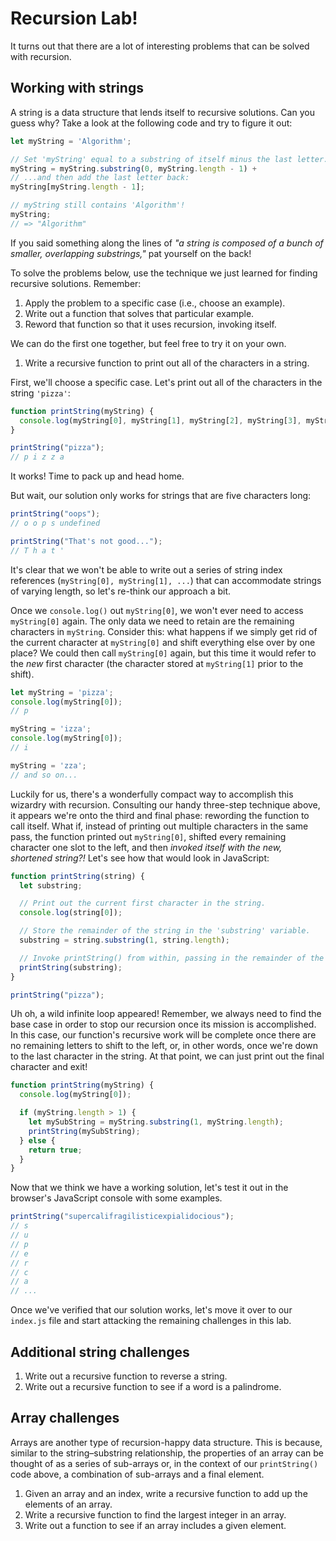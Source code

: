 # Recursion Lab!

It turns out that there are a lot of interesting problems that can be solved with recursion.

## Working with strings
A string is a data structure that lends itself to recursive solutions. Can you guess why? Take a look at the following code and try to figure it out:

```js
let myString = 'Algorithm';

// Set 'myString' equal to a substring of itself minus the last letter...
myString = myString.substring(0, myString.length - 1) +
// ...and then add the last letter back:
myString[myString.length - 1];

// myString still contains 'Algorithm'!
myString;
// => "Algorithm"
```

If you said something along the lines of *"a string is composed of a bunch of smaller, overlapping substrings,"* pat yourself on the back!

To solve the problems below, use the technique we just learned for finding recursive solutions. Remember:
  1. Apply the problem to a specific case (i.e., choose an example).
  2. Write out a function that solves that particular example.
  3. Reword that function so that it uses recursion, invoking itself.

We can do the first one together, but feel free to try it on your own.

1. Write a recursive function to print out all of the characters in a string.

First, we'll choose a specific case. Let's print out all of the characters in the string `'pizza'`:

```js
function printString(myString) {
  console.log(myString[0], myString[1], myString[2], myString[3], myString[4]);
}

printString("pizza");
// p i z z a
```

It works! Time to pack up and head home.

But wait, our solution only works for strings that are five characters long:

```js
printString("oops");
// o o p s undefined

printString("That's not good...");
// T h a t '
```

It's clear that we won't be able to write out a series of string index references (`myString[0], myString[1], ...`) that can accommodate strings of varying length, so let's re-think our approach a bit.

Once we `console.log()` out `myString[0]`, we won't ever need to access `myString[0]` again. The only data we need to retain are the remaining characters in `myString`. Consider this: what happens if we simply get rid of the current character at `myString[0]` and shift everything else over by one place? We could then call `myString[0]` again, but this time it would refer to the *new* first character (the character stored at `myString[1]` prior to the shift).

```js
let myString = 'pizza';
console.log(myString[0]);
// p

myString = 'izza';
console.log(myString[0]);
// i

myString = 'zza';
// and so on...
```

Luckily for us, there's a wonderfully compact way to accomplish this wizardry with recursion. Consulting our handy three-step technique above, it appears we're onto the third and final phase: rewording the function to call itself. What if, instead of printing out multiple characters in the same pass, the function printed out `myString[0]`, shifted every remaining character one slot to the left, and then *invoked itself with the new, shortened string?!* Let's see how that would look in JavaScript:

```js
function printString(string) {
  let substring;

  // Print out the current first character in the string.
  console.log(string[0]);

  // Store the remainder of the string in the 'substring' variable.
  substring = string.substring(1, string.length);

  // Invoke printString() from within, passing in the remainder of the previous string.
  printString(substring);
}

printString("pizza");
```

Uh oh, a wild infinite loop appeared! Remember, we always need to find the base case in order to stop our recursion once its mission is accomplished. In this case, our function's recursive work will be complete once there are no remaining letters to shift to the left, or, in other words, once we're down to the last character in the string. At that point, we can just print out the final character and exit!

```js
function printString(myString) {
  console.log(myString[0]);

  if (myString.length > 1) {
    let mySubString = myString.substring(1, myString.length);
    printString(mySubString);
  } else {
    return true;
  }
}
```

Now that we think we have a working solution, let's test it out in the browser's JavaScript console with some examples.

```js
printString("supercalifragilisticexpialidocious");
// s
// u
// p
// e
// r
// c
// a
// ...
```

Once we've verified that our solution works, let's move it over to our `index.js` file and start attacking the remaining challenges in this lab.

## Additional string challenges

1. Write out a recursive function to reverse a string.
2. Write out a recursive function to see if a word is a palindrome.

## Array challenges

Arrays are another type of recursion-happy data structure. This is because, similar to the string–substring relationship, the properties of an array can be thought of as a series of sub-arrays or, in the context of our `printString()` code above, a combination of sub-arrays and a final element.

1. Given an array and an index, write a recursive function to add up the elements of an array.
2. Write a recursive function to find the largest integer in an array.
3. Write out a function to see if an array includes a given element.
